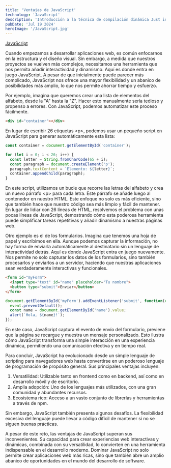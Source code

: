 ```yaml
---
title: 'Ventajas de JavaScript'
technology: 'JavaScript'
description: 'Introducción a la técnica de compilación dinámica Just in Time.'
pubDate: 'Jul 19 2024'
heroImage: '/JavaScript.jpg'
---
```

[JavaScript](../../javascript)

Cuando empezamos a desarrollar aplicaciones web, es común enfocarnos en la estructura y el diseño visual. Sin embargo, a medida que nuestros proyectos se vuelven más complejos, necesitamos una herramienta que nos permita añadir interactividad y dinamismo. Aquí es donde entra en juego JavaScript. A pesar de que inicialmente puede parecer más complicado, JavaScript nos ofrece una mayor flexibilidad y un abanico de posibilidades más amplio, lo que nos permite ahorrar tiempo y esfuerzo.

Por ejemplo, imagina que queremos crear una lista de elementos del alfabeto, desde la "A" hasta la "Z". Hacer esto manualmente sería tedioso y propenso a errores. Con JavaScript, podemos automatizar este proceso fácilmente.
```html
<div id="container"></div>
```

En lugar de escribir 26 etiquetas &lt;p&gt;, podemos usar un pequeño script en JavaScript para generar automáticamente esta lista:
```javascript
const container = document.getElementById('container');

for (let i = 0; i < 26; i++) {
  const letter = String.fromCharCode(65 + i);
  const paragraph = document.createElement('p');
  paragraph.textContent = `Elemento: ${letter}`;
  container.appendChild(paragraph);
}
```

En este script, utilizamos un bucle que recorre las letras del alfabeto y crea un nuevo párrafo &lt;p&gt; para cada letra. Este párrafo se añade luego al contenedor en nuestro HTML. Este enfoque no solo es más eficiente, sino que también hace que nuestro código sea más limpio y fácil de mantener. En lugar de lidiar con 26 líneas de HTML, resolvemos el problema con unas pocas líneas de JavaScript, demostrando cómo esta poderosa herramienta puede simplificar tareas repetitivas y añadir dinamismo a nuestras páginas web.

Otro ejemplo es el de los formularios. Imagina que tenemos una hoja de papel y escribimos en ella. Aunque podemos capturar la información, no hay forma de enviarla automáticamente al destinatario sin un lenguaje de interactividad detrás. Aquí es donde JavaScript entra en juego nuevamente. Nos permite no solo capturar los datos de los formularios, sino también procesarlos y enviarlos a un servidor, haciendo que nuestras aplicaciones sean verdaderamente interactivas y funcionales.
```html
<form id="myForm">
  <input type="text" id="name" placeholder="Tu nombre">
  <button type="submit">Enviar</button>
</form>
```
```javascript
document.getElementById('myForm').addEventListener('submit', function(event) {
  event.preventDefault();
  const name = document.getElementById('name').value;
  alert(`Hola, ${name}!`);
});
```
En este caso, JavaScript captura el evento de envío del formulario, previene que la página se recargue y muestra un mensaje personalizado. Esto ilustra cómo JavaScript transforma una simple interacción en una experiencia dinámica, permitiendo una comunicación efectiva y en tiempo real.

Para concluir, JavaScript ha evolucionado desde un simple lenguaje de scripting para navegadores web hasta convertirse en un poderoso lenguaje de programación de propósito general. Sus principales ventajas incluyen:
1. Versatilidad: Utilizable tanto en frontend como en backend, así como en desarrollo móvil y de escritorio.
2. Amplia adopción: Uno de los lenguajes más utilizados, con una gran comunidad y abundantes recursos.
3. Ecosistema rico: Acceso a un vasto conjunto de librerías y herramientas a través de npm.

Sin embargo, JavaScript también presenta algunos desafíos. La flexibilidad excesiva del lenguaje puede llevar a código difícil de mantener si no se siguen buenas prácticas.

A pesar de este reto, las ventajas de JavaScript superan sus inconvenientes. Su capacidad para crear experiencias web interactivas y dinámicas, combinada con su versatilidad, lo convierten en una herramienta indispensable en el desarrollo moderno. Dominar JavaScript no solo permite crear aplicaciones web más ricas, sino que también abre un amplio abanico de oportunidades en el mundo del desarrollo de software.